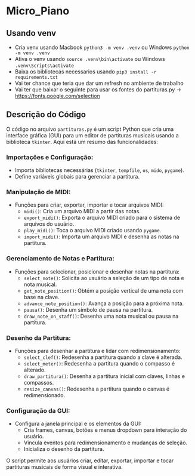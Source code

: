 # Micro_Piano

## Usando venv
- Cria venv usando Macbook `python3 -m venv .venv` ou Windows `python -m venv .venv`
- Ativa o venv usando `source .venv\bin\activate` ou Windows `.venv\Scripts\activate`
- Baixa os bibliotecas necessarios usando `pip3 install -r requirements.txt`
- Vai ter chance que teria que dar um refresh no ambiente de trabalho
- Vai ter que baixar o seguinte para usar os fontes do partituras.py -> https://fonts.google.com/selection

## Descrição do Código

O código no arquivo `partituras.py` é um script Python que cria uma interface gráfica (GUI) para um editor de partituras musicais usando a biblioteca `tkinter`. Aqui está um resumo das funcionalidades:

### Importações e Configuração:
- Importa bibliotecas necessárias (`tkinter`, `tempfile`, `os`, `mido`, `pygame`).
- Define variáveis globais para gerenciar a partitura.

### Manipulação de MIDI:
- Funções para criar, exportar, importar e tocar arquivos MIDI:
  - `midi()`: Cria um arquivo MIDI a partir das notas.
  - `export_midi()`: Exporta o arquivo MIDI criado para o sistema de arquivos do usuário.
  - `play_midi()`: Toca o arquivo MIDI criado usando `pygame`.
  - `import_midi()`: Importa um arquivo MIDI e desenha as notas na partitura.

### Gerenciamento de Notas e Partitura:
- Funções para selecionar, posicionar e desenhar notas na partitura:
  - `select_note()`: Solicita ao usuário a seleção de um tipo de nota e nota musical.
  - `get_note_position()`: Obtém a posição vertical de uma nota com base na clave.
  - `advance_note_position()`: Avança a posição para a próxima nota.
  - `pausa()`: Desenha um símbolo de pausa na partitura.
  - `draw_note_on_staff()`: Desenha uma nota musical ou pausa na partitura.

### Desenho da Partitura:
- Funções para desenhar a partitura e lidar com redimensionamento:
  - `select_clef()`: Redesenha a partitura quando a clave é alterada.
  - `select_meter()`: Redesenha a partitura quando o compasso é alterado.
  - `draw_partitura()`: Desenha a partitura inicial com claves, linhas e compassos.
  - `resize_canvas()`: Redesenha a partitura quando o canvas é redimensionado.

### Configuração da GUI:
- Configura a janela principal e os elementos da GUI:
  - Cria frames, canvas, botões e menus dropdown para interação do usuário.
  - Vincula eventos para redimensionamento e mudanças de seleção.
  - Inicializa o desenho da partitura.

O script permite aos usuários criar, editar, exportar, importar e tocar partituras musicais de forma visual e interativa.